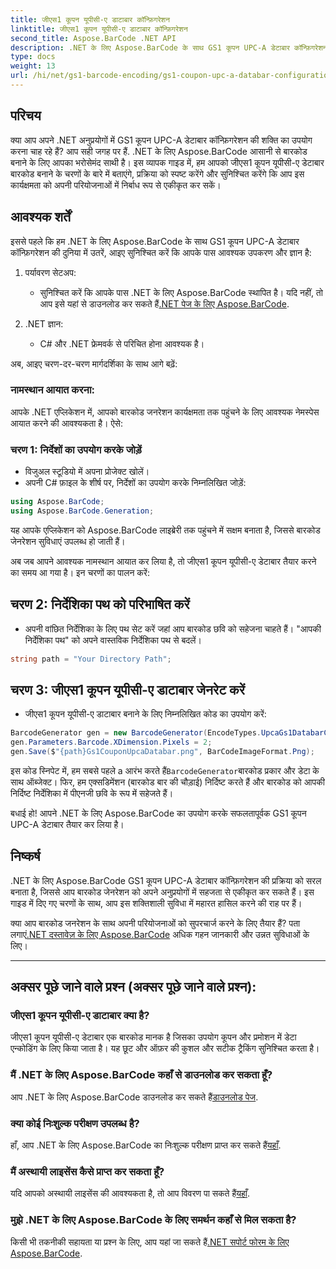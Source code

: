 ```yaml
---
title: जीएस1 कूपन यूपीसी-ए डाटाबार कॉन्फ़िगरेशन
linktitle: जीएस1 कूपन यूपीसी-ए डाटाबार कॉन्फ़िगरेशन
second_title: Aspose.BarCode .NET API
description: .NET के लिए Aspose.BarCode के साथ GS1 कूपन UPC-A डेटाबार कॉन्फ़िगरेशन सीखें। आसानी से बारकोड बनाएं. अब शुरू हो जाओ!
type: docs
weight: 13
url: /hi/net/gs1-barcode-encoding/gs1-coupon-upc-a-databar-configuration/
---
```


## परिचय

क्या आप अपने .NET अनुप्रयोगों में GS1 कूपन UPC-A डेटाबार कॉन्फ़िगरेशन की शक्ति का उपयोग करना चाह रहे हैं? आप सही जगह पर हैं. .NET के लिए Aspose.BarCode आसानी से बारकोड बनाने के लिए आपका भरोसेमंद साथी है। इस व्यापक गाइड में, हम आपको जीएस1 कूपन यूपीसी-ए डेटाबार बारकोड बनाने के चरणों के बारे में बताएंगे, प्रक्रिया को स्पष्ट करेंगे और सुनिश्चित करेंगे कि आप इस कार्यक्षमता को अपनी परियोजनाओं में निर्बाध रूप से एकीकृत कर सकें।

## आवश्यक शर्तें

इससे पहले कि हम .NET के लिए Aspose.BarCode के साथ GS1 कूपन UPC-A डेटाबार कॉन्फ़िगरेशन की दुनिया में उतरें, आइए सुनिश्चित करें कि आपके पास आवश्यक उपकरण और ज्ञान है:

1. पर्यावरण सेटअप:
   -  सुनिश्चित करें कि आपके पास .NET के लिए Aspose.BarCode स्थापित है। यदि नहीं, तो आप इसे यहां से डाउनलोड कर सकते हैं[.NET पेज के लिए Aspose.BarCode](https://releases.aspose.com/barcode/net/).

2. .NET ज्ञान:
   - C# और .NET फ्रेमवर्क से परिचित होना आवश्यक है।

अब, आइए चरण-दर-चरण मार्गदर्शिका के साथ आगे बढ़ें:

### नामस्थान आयात करना:

आपके .NET एप्लिकेशन में, आपको बारकोड जनरेशन कार्यक्षमता तक पहुंचने के लिए आवश्यक नेमस्पेस आयात करने की आवश्यकता है। ऐसे:

### चरण 1: निर्देशों का उपयोग करके जोड़ें
- विजुअल स्टूडियो में अपना प्रोजेक्ट खोलें।
- अपनी C# फ़ाइल के शीर्ष पर, निर्देशों का उपयोग करके निम्नलिखित जोड़ें:

```csharp
using Aspose.BarCode;
using Aspose.BarCode.Generation;
```

यह आपके एप्लिकेशन को Aspose.BarCode लाइब्रेरी तक पहुंचने में सक्षम बनाता है, जिससे बारकोड जेनरेशन सुविधाएं उपलब्ध हो जाती हैं।

अब जब आपने आवश्यक नामस्थान आयात कर लिया है, तो जीएस1 कूपन यूपीसी-ए डेटाबार तैयार करने का समय आ गया है। इन चरणों का पालन करें:

## चरण 2: निर्देशिका पथ को परिभाषित करें
- अपनी वांछित निर्देशिका के लिए पथ सेट करें जहां आप बारकोड छवि को सहेजना चाहते हैं। "आपकी निर्देशिका पथ" को अपने वास्तविक निर्देशिका पथ से बदलें।

```csharp
string path = "Your Directory Path";
```

## चरण 3: जीएस1 कूपन यूपीसी-ए डाटाबार जेनरेट करें
- जीएस1 कूपन यूपीसी-ए डाटाबार बनाने के लिए निम्नलिखित कोड का उपयोग करें:

```csharp
BarcodeGenerator gen = new BarcodeGenerator(EncodeTypes.UpcaGs1DatabarCoupon, "123456789012(8110)ASPOSE");
gen.Parameters.Barcode.XDimension.Pixels = 2;
gen.Save($"{path}Gs1CouponUpcaDatabar.png", BarCodeImageFormat.Png);
```

 इस कोड स्निपेट में, हम सबसे पहले a आरंभ करते हैं`BarcodeGenerator`बारकोड प्रकार और डेटा के साथ ऑब्जेक्ट। फिर, हम एक्सडिमेंशन (बारकोड बार की चौड़ाई) निर्दिष्ट करते हैं और बारकोड को आपकी निर्दिष्ट निर्देशिका में पीएनजी छवि के रूप में सहेजते हैं।

बधाई हो! आपने .NET के लिए Aspose.BarCode का उपयोग करके सफलतापूर्वक GS1 कूपन UPC-A डेटाबार तैयार कर लिया है।

## निष्कर्ष

.NET के लिए Aspose.BarCode GS1 कूपन UPC-A डेटाबार कॉन्फ़िगरेशन की प्रक्रिया को सरल बनाता है, जिससे आप बारकोड जेनरेशन को अपने अनुप्रयोगों में सहजता से एकीकृत कर सकते हैं। इस गाइड में दिए गए चरणों के साथ, आप इस शक्तिशाली सुविधा में महारत हासिल करने की राह पर हैं।

 क्या आप बारकोड जनरेशन के साथ अपनी परियोजनाओं को सुपरचार्ज करने के लिए तैयार हैं? पता लगाएं[.NET दस्तावेज़ के लिए Aspose.BarCode](https://reference.aspose.com/barcode/net/) अधिक गहन जानकारी और उन्नत सुविधाओं के लिए।

---

## अक्सर पूछे जाने वाले प्रश्न (अक्सर पूछे जाने वाले प्रश्न):

### जीएस1 कूपन यूपीसी-ए डाटाबार क्या है?
जीएस1 कूपन यूपीसी-ए डेटाबार एक बारकोड मानक है जिसका उपयोग कूपन और प्रमोशन में डेटा एन्कोडिंग के लिए किया जाता है। यह छूट और ऑफ़र की कुशल और सटीक ट्रैकिंग सुनिश्चित करता है।

### मैं .NET के लिए Aspose.BarCode कहाँ से डाउनलोड कर सकता हूँ?
आप .NET के लिए Aspose.BarCode डाउनलोड कर सकते हैं[डाउनलोड पेज](https://releases.aspose.com/barcode/net/).

### क्या कोई निःशुल्क परीक्षण उपलब्ध है?
 हाँ, आप .NET के लिए Aspose.BarCode का निःशुल्क परीक्षण प्राप्त कर सकते हैं[यहाँ](https://releases.aspose.com/).

### मैं अस्थायी लाइसेंस कैसे प्राप्त कर सकता हूँ?
 यदि आपको अस्थायी लाइसेंस की आवश्यकता है, तो आप विवरण पा सकते हैं[यहाँ](https://purchase.aspose.com/temporary-license/).

### मुझे .NET के लिए Aspose.BarCode के लिए समर्थन कहाँ से मिल सकता है?
 किसी भी तकनीकी सहायता या प्रश्न के लिए, आप यहां जा सकते हैं[.NET सपोर्ट फोरम के लिए Aspose.BarCode](https://forum.aspose.com/c/barcode/13).

